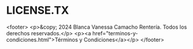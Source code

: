 # LICENSE.TX
&lt;footer>     &lt;p>&amp;copy; 2024 Blanca Vanessa Camacho Rentería. Todos los derechos reservados.&lt;/p>     &lt;p>&lt;a href="terminos-y-condiciones.html">Términos y Condiciones&lt;/a>&lt;/p> &lt;/footer>
